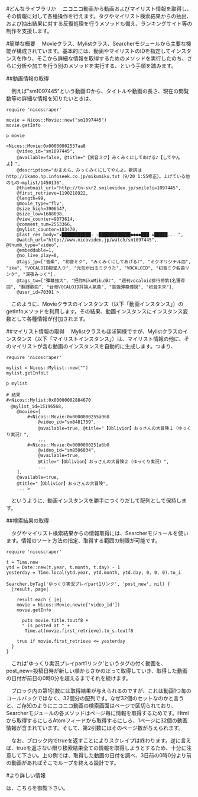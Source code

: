 #どんなライブラリか
　ニコニコ動画から動画およびマイリスト情報を取得し、その情報に対して各種操作を行えます。タグやマイリスト検索結果からの抽出、および抽出結果に対する反復処理を行うメソッドも備え、ランキングサイト等の制作を支援します。

#簡単な概要
　Movieクラス、Mylistクラス、Searcherモジュールから主要な機能が構成されています。基本的には、動画やマイリストのIDを指定してインスタンスを作り、そこから詳細な情報を取得するためのメソッドを実行したのち、さらに分析や加工を行う別のメソッドを実行する、という手順を踏みます。

##動画情報の取得

　例えば"sm1097445"という動画IDから、タイトルや動画の長さ、現在の閲覧数等の詳細な情報を知りたいときは、

~~~~
require 'nicoscraper'

movie = Nicos::Movie::new("sm1097445")
movie.getInfo

p movie

<Nicos::Movie:0x00000002537aa8
	@video_id="sm1097445", 
	@available=false, @title="【初音ミク】みくみくにしてあげる♪【してやんよ】", 
	@description="おまえら、みっくみくにしてやんよ。歌詞はhttp://ikamo.hp.infoseek.co.jp/mikumiku.txt（9/20 1:55修正）。上げている他のもの→mylist/1450136", 
	@thumbnail_url="http://tn-skr2.smilevideo.jp/smile?i=1097445", 
	@first_retrieve=1190218922, 
	@length=99, 
	@movie_type="flv", 
	@size_high=3906547, 
	@size_low=1688098, 
	@view_counter=9073614, 
	@comment_num=2553366, 
	@mylist_counter=183470, 
	@last_res_body="★███████████☆ ☆████████████●●●●███ ★█████... ", 
	@watch_url="http://www.nicovideo.jp/watch/sm1097445", @thumb_type="video", 
	@embeddable=1, 
	@no_live_play=0, 
	@tags_jp=["音楽", "初音ミク", "みくみくにしてあげる♪", "ミクオリジナル曲", "ika", "VOCALOID殿堂入り", "元気が出るミクうた", "VOCALOID", "初音ミク名曲リンク", "深夜みっく"], 
	@tags_tw=["彈幕強大", "把你MikuMiku掉♪", "週刊vocaloid排行榜第1名獲得曲", "翻譯歌曲", "台灣VOCALOID評論人氣曲", "最強彈幕傳說", "初音未來"], 
	@user_id=70391 >

~~~~

　このように、Movieクラスのインスタンス（以下「動画インスタンス」）のgetInfoメソッドを利用します。その結果、動画インスタンスにインスタンス変数として各種情報が付加されます。

##マイリスト情報の取得
　Mylistクラスもほぼ同様ですが、Mylistクラスのインスタンス（以下「マイリストインスタンス」）は、マイリスト情報の他に、そのマイリストが含む動画のインスタンスを自動的に生成します。つまり、

~~~~
require 'nicoscraper'

mylist = Nicos::Mylist::new("")
mylist.getInfoLt

p mylist

# 結果
#<Nicos::Mylist:0x00000002884670
　@mylist_id=15196568,
	@movies=[
		#<Nicos::Movie:0x0000000255a968
			@video_id="sm8481759", 
			@available=true, @title="【Oblivion】おっさんの大冒険１（ゆっくり実況）",
			...
		#<Nicos::Movie:0x0000000251a6b0 
			@video_id="sm8506034",
		 	@available=true,
		 	@title="【Oblivion】おっさんの大冒険２（ゆっくり実況）",
		 	...
	],
	@available=true,
	@title="【Oblivion】おっさんの大冒険", 
	... >
~~~~

　というように、動画インスタンスを勝手につくりだして配列として保持します。

##検索結果の取得

　タグやマイリスト検索結果からの情報取得には、Searcherモジュールを使います。情報のソート方法の指定、取得する範囲の制限が可能です。

~~~~
require 'nicoscraper'

t = Time.now
ytd = Date::new(t.year, t.month, t.day) - 1
yesterday = Time.local(ytd.year, ytd.month, ytd.day, 0, 0, 0).to_i

Searcher.byTag('ゆっくり実況プレイpart1リンク', 'post_new', nil) {
  |result, page|

	result.each { |e|
    movie = Nicos::Movie.new(e['video_id'])
    movie.getInfo

	  puts movie.title.toutf8 +
      " is posted at " +
       Time.at(movie.first_retrieve).to_s.toutf8

    true if movie.first_retrieve <= yesterday 
  }  
}
~~~~

　これは'ゆっくり実況プレイpart1リンク'というタグの付く動画を、post_new=投稿日時が新しい順からさかのぼって取得していき、取得した動画の日付が前日の0時0分を超えるまでそれを続けます。 

　ブロック内の第1引数には取得結果が与えられるのですが、これは動画1つ毎のコールバックではなく、32個分の配列です。なぜ32個のセットなのかと言うと、ご存知のようにニコニコ動画の検索画面はページで区切られており、Searcherモジュールの各メソッドはページ毎に情報を取得するためです。Htmlから取得するにしろAtomフィードから取得するにしろ、1ページに32個の動画情報が含まれています。そして、第2引数にはそのページ数が与えられます。

　なお、ブロック内でtrueを返すことによりスクレイプは終わります。逆に言えば、trueを返さない限り検索結果全ての情報を取得しようとするため、十分に注意して下さい。上の例では、取得した動画の日付を調べ、3日前の0時0分より前の動画があればそこでループを終える設計です。


#より詳しい情報

は、こちらを御覧下さい。